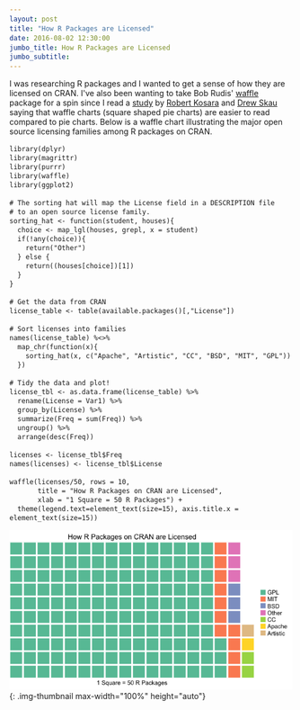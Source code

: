 ```yaml
---
layout: post
title: "How R Packages are Licensed"
date: 2016-08-02 12:30:00
jumbo_title: How R Packages are Licensed
jumbo_subtitle:
---
```


I was researching R packages and I wanted to get a sense of how they are
licensed on CRAN. I've also been wanting to take Bob Rudis'
[waffle](https://github.com/hrbrmstr/waffle) package for a spin since I read a
[study](https://eagereyes.org/blog/2016/an-illustrated-tour-of-the-pie-chart-study-results)
by [Robert Kosara](https://twitter.com/eagereyes) and
[Drew Skau](https://twitter.com/seeingstructure)
saying that waffle charts (square shaped pie charts) are easier to read compared
to pie charts. Below is a waffle chart illustrating the major open source
licensing families among R packages on CRAN.


    library(dplyr)
    library(magrittr)
    library(purrr)
    library(waffle)
    library(ggplot2)
    
    # The sorting hat will map the License field in a DESCRIPTION file
    # to an open source license family.
    sorting_hat <- function(student, houses){
      choice <- map_lgl(houses, grepl, x = student)
      if(!any(choice)){
        return("Other")
      } else {
        return((houses[choice])[1])
      }
    }
    
    # Get the data from CRAN
    license_table <- table(available.packages()[,"License"])
    
    # Sort licenses into families
    names(license_table) %<>%
      map_chr(function(x){
        sorting_hat(x, c("Apache", "Artistic", "CC", "BSD", "MIT", "GPL"))
      })  
    
    # Tidy the data and plot!
    license_tbl <- as.data.frame(license_table) %>%
      rename(License = Var1) %>%
      group_by(License) %>%
      summarize(Freq = sum(Freq)) %>%
      ungroup() %>%
      arrange(desc(Freq))
    
    licenses <- license_tbl$Freq
    names(licenses) <- license_tbl$License
    
    waffle(licenses/50, rows = 10,
           title = "How R Packages on CRAN are Licensed",
           xlab = "1 Square = 50 R Packages") +
      theme(legend.text=element_text(size=15), axis.title.x = element_text(size=15))

![center](/img/2016-08-02-How-R-Packages-are-Licensed/unnamed-chunk-1-1.png){: .img-thumbnail max-width="100%" height="auto"}
